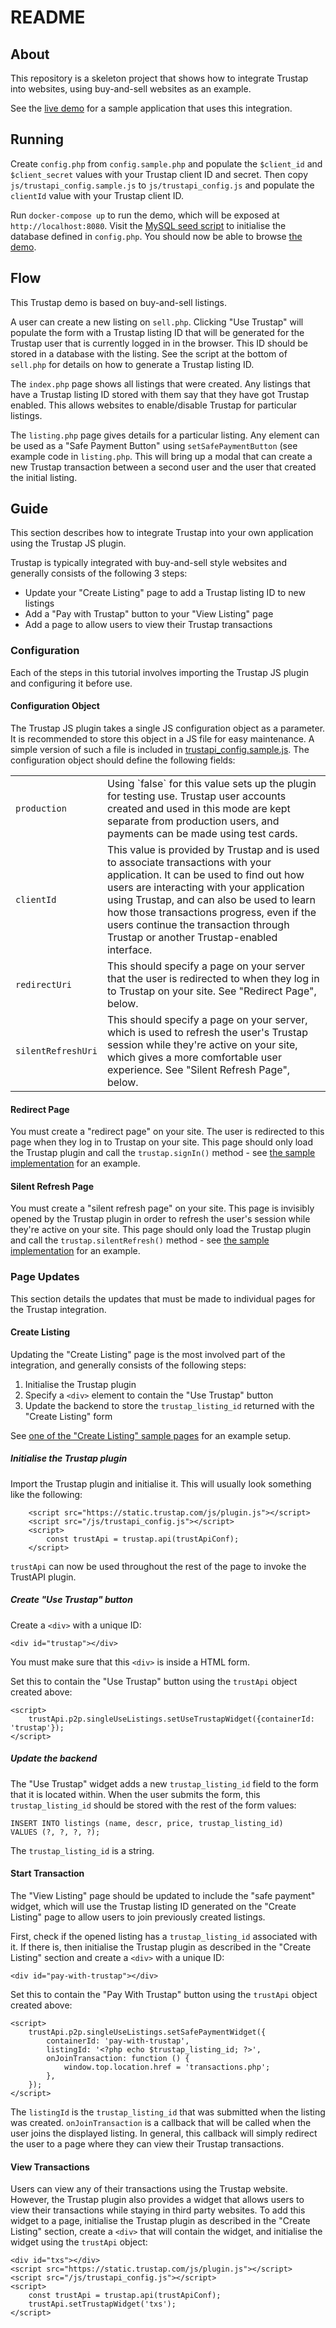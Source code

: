 README
======

About
-----

This repository is a skeleton project that shows how to integrate Trustap into
websites, using buy-and-sell websites as an example.

See the [live demo](https://demo.trustap.com) for a sample application that
uses this integration.

Running
-------

Create `config.php` from `config.sample.php` and populate the `$client_id` and
`$client_secret` values with your Trustap client ID and secret. Then copy
`js/trustapi_config.sample.js` to `js/trustapi_config.js` and populate the
`clientId` value with your Trustap client ID.

Run `docker-compose up` to run the demo, which will be exposed at
`http://localhost:8080`. Visit the [MySQL seed
script](http://localhost:8080/reseed_mysql.php) to initialise the database
defined in `config.php`. You should now be able to browse [the
demo](http://localhost:8080).

Flow
----

This Trustap demo is based on buy-and-sell listings.

A user can create a new listing on `sell.php`. Clicking "Use Trustap" will
populate the form with a Trustap listing ID that will be generated for the
Trustap user that is currently logged in in the browser. This ID should be
stored in a database with the listing. See the script at the bottom of
`sell.php` for details on how to generate a Trustap listing ID.

The `index.php` page shows all listings that were created. Any listings that
have a Trustap listing ID stored with them say that they have got Trustap
enabled. This allows websites to enable/disable Trustap for particular listings.

The `listing.php` page gives details for a particular listing. Any element can
be used as a "Safe Payment Button" using `setSafePaymentButton` (see example
code in `listing.php`. This will bring up a modal that can create a new Trustap
transaction between a second user and the user that created the initial listing.

Guide
-----

This section describes how to integrate Trustap into your own application using
the Trustap JS plugin.

Trustap is typically integrated with buy-and-sell style websites and generally
consists of the following 3 steps:

* Update your "Create Listing" page to add a Trustap listing ID to new listings
* Add a "Pay with Trustap" button to your "View Listing" page
* Add a page to allow users to view their Trustap transactions

### Configuration

Each of the steps in this tutorial involves importing the Trustap JS plugin and
configuring it before use.

#### Configuration Object

The Trustap JS plugin takes a single JS configuration object as a parameter. It
is recommended to store this object in a JS file for easy maintenance. A simple
version of such a file is included in
[trustapi_config.sample.js](src/js/trustapi_config.sample.js). The configuration
object should define the following fields:

<table>
    <tr>
        <td><code>production</code></td>
        <td>
            Using `false` for this value sets up the plugin for testing use.
            Trustap user accounts created and used in this mode are kept
            separate from production users, and payments can be made using test
            cards.
        </td>
    </tr>
    <tr>
        <td><code>clientId</code></td>
        <td>
            This value is provided by Trustap and is used to associate
            transactions with your application. It can be used to find out how
            users are interacting with your application using Trustap, and can
            also be used to learn how those transactions progress, even if the
            users continue the transaction through Trustap or another
            Trustap-enabled interface.
        </td>
    </tr>
    <tr>
        <td><code>redirectUri</code></td>
        <td>
            This should specify a page on your server that the user is
            redirected to when they log in to Trustap on your site. See
            "Redirect Page", below.
        </td>
    </tr>
    <tr>
        <td><code>silentRefreshUri</code></td>
        <td>
            This should specify a page on your server, which is used to refresh
            the user's Trustap session while they're active on your site, which
            gives a more comfortable user experience. See
            "Silent Refresh Page", below.
        </td>
    </tr>
</table>

#### Redirect Page

You must create a "redirect page" on your site. The user is redirected to this
page when they log in to Trustap on your site. This page should only load the
Trustap plugin and call the `trustap.signIn()` method - see [the sample
implementation](src/intg/trustapi_sign_in.php) for an example.

#### Silent Refresh Page

You must create a "silent refresh page" on your site. This page is invisibly
opened by the Trustap plugin in order to refresh the user's session while
they're active on your site. This page should only load the Trustap plugin and
call the `trustap.silentRefresh()` method - see [the sample
implementation](src/intg/trustapi_silent_refresh.php) for an example.

### Page Updates

This section details the updates that must be made to individual pages for the
Trustap integration.

#### Create Listing

Updating the "Create Listing" page is the most involved part of the integration,
and generally consists of the following steps:

1. Initialise the Trustap plugin
2. Specify a `<div>` element to contain the "Use Trustap" button
3. Update the backend to store the `trustap_listing_id` returned with the
   "Create Listing" form

See [one of the "Create Listing" sample pages](src/f2f_widget/sell.php) for an
example setup.

##### Initialise the Trustap plugin

Import the Trustap plugin and initialise it. This will usually look something
like the following:

        <script src="https://static.trustap.com/js/plugin.js"></script>
        <script src="/js/trustapi_config.js"></script>
        <script>
            const trustApi = trustap.api(trustApiConf);
        </script>

`trustApi` can now be used throughout the rest of the page to invoke the
TrustAPI plugin.

##### Create "Use Trustap" button

Create a `<div>` with a unique ID:

    <div id="trustap"></div>

You must make sure that this `<div>` is inside a HTML form.

Set this to contain the "Use Trustap" button using the `trustApi` object created
above:

    <script>
        trustApi.p2p.singleUseListings.setUseTrustapWidget({containerId: 'trustap'});
    </script>

##### Update the backend

The "Use Trustap" widget adds a new `trustap_listing_id` field to the form that
it is located within. When the user submits the form, this `trustap_listing_id`
should be stored with the rest of the form values:

    INSERT INTO listings (name, descr, price, trustap_listing_id)
    VALUES (?, ?, ?, ?);

The `trustap_listing_id` is a string.

#### Start Transaction

The "View Listing" page should be updated to include the "safe payment" widget,
which will use the Trustap listing ID generated on the "Create Listing" page to
allow users to join previously created listings.

First, check if the opened listing has a `trustap_listing_id` associated with
it. If there is, then initialise the Trustap plugin as described in the "Create
Listing" section and create a `<div>` with a unique ID:

    <div id="pay-with-trustap"></div>

Set this to contain the "Pay With Trustap" button using the `trustApi` object
created above:

    <script>
        trustApi.p2p.singleUseListings.setSafePaymentWidget({
            containerId: 'pay-with-trustap',
            listingId: '<?php echo $trustap_listing_id; ?>',
            onJoinTransaction: function () {
                window.top.location.href = 'transactions.php';
            },
        });
    </script>

The `listingId` is the `trustap_listing_id` that was submitted when the listing
was created. `onJoinTransaction` is a callback that will be called when the user
joins the displayed listing. In general, this callback will simply redirect the
user to a page where they can view their Trustap transactions.

#### View Transactions

Users can view any of their transactions using the Trustap website. However, the
Trustap plugin also provides a widget that allows users to view their
transactions while staying in third party websites. To add this widget to a
page, initialise the Trustap plugin as described in the "Create Listing"
section, create a `<div>` that will contain the widget, and initialise the
widget using the `trustApi` object:

    <div id="txs"></div>
    <script src="https://static.trustap.com/js/plugin.js"></script>
    <script src="/js/trustapi_config.js"></script>
    <script>
        const trustApi = trustap.api(trustApiConf);
        trustApi.setTrustapWidget('txs');
    </script>
